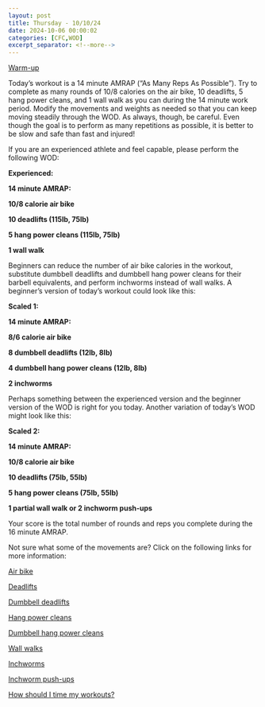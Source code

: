 ```yaml
---
layout: post
title: Thursday - 10/10/24
date: 2024-10-06 00:00:02
categories: [CFC,WOD]
excerpt_separator: <!--more-->
---
```


[Warm-up](https://communityfitnessclub.wixsite.com/website/post/basic-full-body-warm-up) 

Today’s workout is a 14 minute AMRAP (“As Many Reps As Possible”). Try to complete as many rounds of 10/8 calories on the air bike, 10 deadlifts, 5 hang power cleans, and 1 wall walk as you can during the 14 minute work period. Modify the movements and weights as needed so that you can keep moving steadily through the WOD. As always, though, be careful. Even though the goal is to perform as many repetitions as possible, it is better to be slow and safe than fast and injured!

If you are an experienced athlete and feel capable, please perform the following WOD:

**Experienced:**

**14 minute AMRAP:**

**10/8 calorie air bike**

**10 deadlifts (115lb, 75lb)**

**5 hang power cleans (115lb, 75lb)**

**1 wall walk**
<!--more-->

Beginners can reduce the number of air bike calories in the workout, substitute dumbbell deadlifts and dumbbell hang power cleans for their barbell equivalents, and perform inchworms instead of wall walks. A beginner’s version of today’s workout could look like this:

**Scaled 1:**

**14 minute AMRAP:**

**8/6 calorie air bike**

**8 dumbbell deadlifts (12lb, 8lb)**

**4 dumbbell hang power cleans (12lb, 8lb)**

**2 inchworms**

Perhaps something between the experienced version and the beginner version of the WOD is right for you today. Another variation of today’s WOD might look like this:

**Scaled 2:**

**14 minute AMRAP:**

**10/8 calorie air bike**

**10 deadlifts (75lb, 55lb)**

**5 hang power cleans (75lb, 55lb)**

**1 partial wall walk or 2 inchworm push-ups**

Your score is the total number of rounds and reps you complete during the 16 minute AMRAP. 

Not sure what some of the movements are? Click on the following links for more information:

[Air bike](https://communityfitnessclub.wixsite.com/website/post/air-bike)

[Deadlifts](https://communityfitnessclub.wixsite.com/website/post/deadlifts) 

[Dumbbell deadlifts](https://www.youtube.com/watch?v=JNpUNRPQkAk)

[Hang power cleans](https://www.youtube.com/watch?v=0aP3tgKZcHQ)

[Dumbbell hang power cleans](https://communityfitnessclub.wixsite.com/website/post/dumbbell-hang-power-cleans) 

[Wall walks](https://communityfitnessclub.wixsite.com/website/post/wall-walks)

[Inchworms](https://communityfitnessclub.wixsite.com/website/post/inchworms) 

[Inchworm push-ups](https://communityfitnessclub.wixsite.com/website/post/inchworm-push-ups) 

[How should I time my workouts?](https://communityfitnessclub.wixsite.com/website/post/how-should-i-time-my-workouts)
